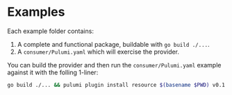 # Examples

Each example folder contains:

1. A complete and functional package, buildable with `go build ./...`.
2. A `consumer/Pulumi.yaml` which will exercise the provider.

You can build the provider and then run the `consumer/Pulumi.yaml` example against it with the folling 1-liner:

```sh
go build ./... && pulumi plugin install resource $(basename $PWD) v0.1.0 -f $(basename $PWD) --reinstall && (cd consumer && pulumi up)
```
